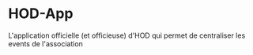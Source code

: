 # HOD-App
L'application officielle (et officieuse) d'HOD qui permet de centraliser les events de l'association
